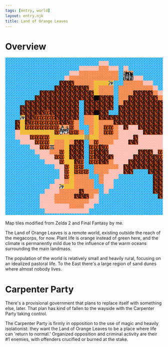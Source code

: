 ```yaml
--- 
tags: [entry, world]
layout: entry.njk 
title: Land of Orange Leaves
---
```

# Overview

![Map of The Land of Orange Leaves](/assets/img/map/lool-map.png)

<p class="caption">Map tiles modified from Zelda 2 and Final Fantasy by me.</p>

The Land of Orange Leaves is a remote world, existing outside the reach of the megacorps, for now. Plant life is orange instead of green here, and the climate is permanently mild due to the influence of the warm oceans surrounding the main landmass.

The population of the world is relatively small and heavily rural, focusing on an idealized pastoral life. To the East there's a large region of sand dunes where almost nobody lives.

# Carpenter Party

There's a provisional government that plans to replace itself with something else, later. That plan has kind of fallen to the wayside with the Carpenter Party taking control.

The Carpenter Party is firmly in opposition to the use of magic and heavily isolationist: they want the Land of Orange Leaves to be a place where life can 'return to normal.' Organized opposition and criminal activity are their #1 enemies, with offenders crucified or burned at the stake.